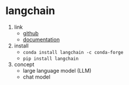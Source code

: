 # langchain

1. link
   * [github](https://github.com/hwchase17/langchain)
   * [documentation](https://langchain-langchain.vercel.app/)
2. install
   * `conda install langchain -c conda-forge`
   * `pip install langchain`
3. concept
   * large language model (LLM)
   * chat model
